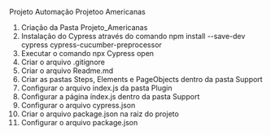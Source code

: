 Projeto Automação Projetoo Americanas



1.  Criação da Pasta Projeto_Americanas
2.  Instalação do Cypress através do comando npm install --save-dev cypress cypress-cucumber-preprocessor  
3.  Executar o comando npx Cypress open
4.  Criar o arquivo .gitignore
5.  Criar o arquivo Readme.md
6.  Criar as pastas Steps, Elements e PageObjects dentro da pasta Support
7.  Configurar o arquivo index.js da pasta Plugin
8.  Configurar a página índex.js dentro da pasta Support
9.  Configurar o arquivo cypress.json
10. Criar o arquivo package.json na raiz do projeto
11. Configurar o arquivo package.json

